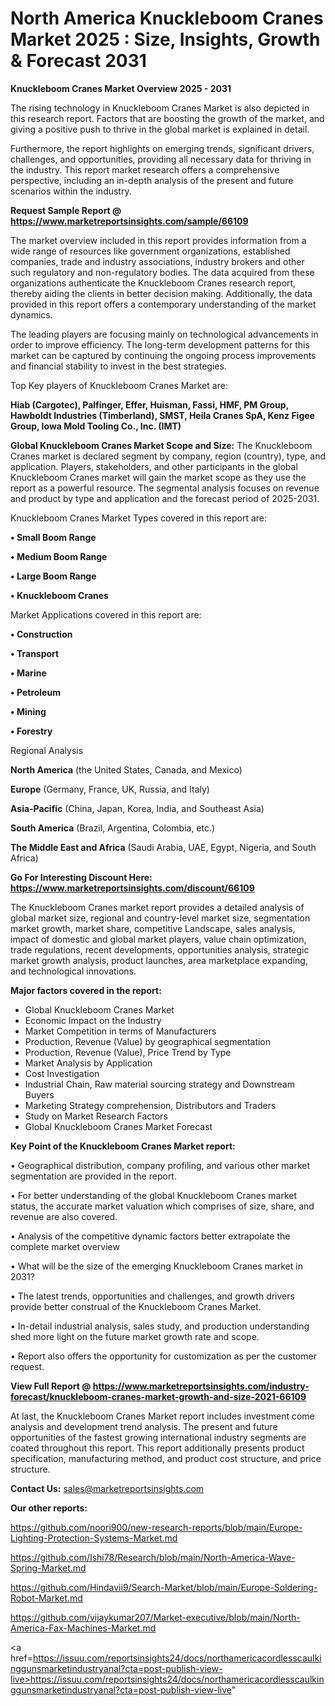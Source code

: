 # North America Knuckleboom Cranes Market 2025 : Size, Insights, Growth & Forecast 2031

<Strong> Knuckleboom Cranes Market Overview 2025 - 2031</strong>

The rising technology in Knuckleboom Cranes Market is also depicted in this research report. Factors that are boosting the growth of the market, and giving a positive push to thrive in the global market is explained in detail.

Furthermore, the report highlights on emerging trends, significant drivers, challenges, and opportunities, providing all necessary data for thriving in the industry. This report market research offers a comprehensive perspective, including an in-depth analysis of the present and future scenarios within the industry.

<strong>Request Sample Report @ <a href=https://www.marketreportsinsights.com/sample/66109>https://www.marketreportsinsights.com/sample/66109</a></strong>

The market overview included in this report provides information from a wide range of resources like government organizations, established companies, trade and industry associations, industry brokers and other such regulatory and non-regulatory bodies. The data acquired from these organizations authenticate the Knuckleboom Cranes research report, thereby aiding the clients in better decision making. Additionally, the data provided in this report offers a contemporary understanding of the market dynamics.

The leading players are focusing mainly on technological advancements in order to improve efficiency. The long-term development patterns for this market can be captured by continuing the ongoing process improvements and financial stability to invest in the best strategies.

Top Key players of Knuckleboom Cranes Market are:

<strong>Hiab (Cargotec), Palfinger, Effer, Huisman, Fassi, HMF, PM Group, Hawboldt Industries (Timberland), SMST, Heila Cranes SpA, Kenz Figee Group, Iowa Mold Tooling Co., Inc. (IMT)</strong>

<strong><b>Global Knuckleboom Cranes Market Scope and Size:</b></strong>
The Knuckleboom Cranes market is declared segment by company, region (country), type, and application. Players, stakeholders, and other participants in the global Knuckleboom Cranes market will gain the market scope as they use the report as a powerful resource. The segmental analysis focuses on revenue and product by type and application and the forecast period of 2025-2031.

Knuckleboom Cranes Market Types covered in this report are:

<strong>• Small Boom Range

• Medium Boom Range

• Large Boom Range

• Knuckleboom Cranes</strong>

Market Applications covered in this report are:

<strong>• Construction

• Transport

• Marine

• Petroleum

• Mining

• Forestry</strong> 

Regional Analysis

<strong>North America</strong> (the United States, Canada, and Mexico)

<strong>Europe</strong> (Germany, France, UK, Russia, and Italy)

<strong>Asia-Pacific</strong> (China, Japan, Korea, India, and Southeast Asia)

<strong>South America</strong> (Brazil, Argentina, Colombia, etc.)

<strong>The Middle East and Africa</strong> (Saudi Arabia, UAE, Egypt, Nigeria, and South Africa)

<strong>Go For Interesting Discount Here: <a href=https://www.marketreportsinsights.com/discount/66109>https://www.marketreportsinsights.com/discount/66109</a></strong>

The Knuckleboom Cranes market report provides a detailed analysis of global market size, regional and country-level market size, segmentation market growth, market share, competitive Landscape, sales analysis, impact of domestic and global market players, value chain optimization, trade regulations, recent developments, opportunities analysis, strategic market growth analysis, product launches, area marketplace expanding, and technological innovations.

<strong><b>Major factors covered in the report:</b></strong>
<ul>
  <li>Global Knuckleboom Cranes Market </li>
  <li>Economic Impact on the Industry</li>
  <li>Market Competition in terms of Manufacturers</li>
  <li>Production, Revenue (Value) by geographical segmentation</li>
  <li>Production, Revenue (Value), Price Trend by Type</li>
  <li>Market Analysis by Application</li>
  <li>Cost Investigation</li>
  <li>Industrial Chain, Raw material sourcing strategy and Downstream Buyers</li>
  <li>Marketing Strategy comprehension, Distributors and Traders</li>
  <li>Study on Market Research Factors</li>
  <li>Global Knuckleboom Cranes Market Forecast</li>
</ul>

<strong><b>Key Point of the Knuckleboom Cranes Market report:</b></strong>

• Geographical distribution, company profiling, and various other market segmentation are provided in the report.

• For better understanding of the global Knuckleboom Cranes market status, the accurate market valuation which comprises of size, share, and revenue are also covered.

• Analysis of the competitive dynamic factors better extrapolate the complete market overview

• What will be the size of the emerging Knuckleboom Cranes market in 2031?

• The latest trends, opportunities and challenges, and growth drivers provide better construal of the Knuckleboom Cranes Market.

• In-detail industrial analysis, sales study, and production understanding shed more light on the future market growth rate and scope.

• Report also offers the opportunity for customization as per the customer request.

<strong><b>View Full Report @ <a href=https://www.marketreportsinsights.com/industry-forecast/knuckleboom-cranes-market-growth-and-size-2021-66109>https://www.marketreportsinsights.com/industry-forecast/knuckleboom-cranes-market-growth-and-size-2021-66109</a></b></strong>


At last, the Knuckleboom Cranes Market report includes investment come analysis and development trend analysis. The present and future opportunities of the fastest growing international industry segments are coated throughout this report. This report additionally presents product specification, manufacturing method, and product cost structure, and price structure.

<strong>Contact Us:</strong>
sales@marketreportsinsights.com

<strong>Our other reports:</strong>

<a href=https://github.com/noori900/new-research-reports/blob/main/Europe-Lighting-Protection-Systems-Market.md>https://github.com/noori900/new-research-reports/blob/main/Europe-Lighting-Protection-Systems-Market.md</a>

<a href=https://github.com/Ishi78/Research/blob/main/North-America-Wave-Spring-Market.md>https://github.com/Ishi78/Research/blob/main/North-America-Wave-Spring-Market.md</a>

<a href=https://github.com/Hindavii9/Search-Market/blob/main/Europe-Soldering-Robot-Market.md>https://github.com/Hindavii9/Search-Market/blob/main/Europe-Soldering-Robot-Market.md</a>

<a href=https://github.com/vijaykumar207/Market-executive/blob/main/North-America-Fax-Machines-Market.md>https://github.com/vijaykumar207/Market-executive/blob/main/North-America-Fax-Machines-Market.md</a>

<a href=https://issuu.com/reportsinsights24/docs/northamericacordlesscaulkinggunsmarketindustryanal?cta=post-publish-view-live>https://issuu.com/reportsinsights24/docs/northamericacordlesscaulkinggunsmarketindustryanal?cta=post-publish-view-live</a>"
